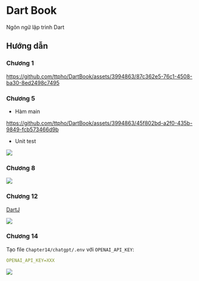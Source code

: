 # Dart Book

Ngôn ngữ lập trình Dart


## Hướng dẫn 

### Chương 1


https://github.com/ttpho/DartBook/assets/3994863/87c362e5-76c1-4508-ba30-8ed2498c7495



### Chương 5 

- Hàm main


https://github.com/ttpho/DartBook/assets/3994863/45f802bd-a2f0-435b-9849-fcb573466d9b


- Unit test 

[![](https://img.youtube.com/vi/XTQKXER3xUI/maxresdefault.jpg)](https://www.youtube.com/watch?v=XTQKXER3xUI)


### Chương 8


[![](https://img.youtube.com/vi/TckEQxnU6Cc/maxresdefault.jpg)](https://www.youtube.com/watch?v=TckEQxnU6Cc)


### Chương 12

[DartJ](https://dartj.web.app/#/)


[![](https://img.youtube.com/vi/QcxYOoVNHL4/maxresdefault.jpg)](https://www.youtube.com/watch?v=QcxYOoVNHL4)


### Chương 14 

Tạo file `Chapter14/chatgpt/.env` với `OPENAI_API_KEY`: 

```yaml
OPENAI_API_KEY=XXX
```


[![](https://img.youtube.com/vi/I-Ie3j_IkWo/maxresdefault.jpg)](https://www.youtube.com/watch?v=I-Ie3j_IkWo)



